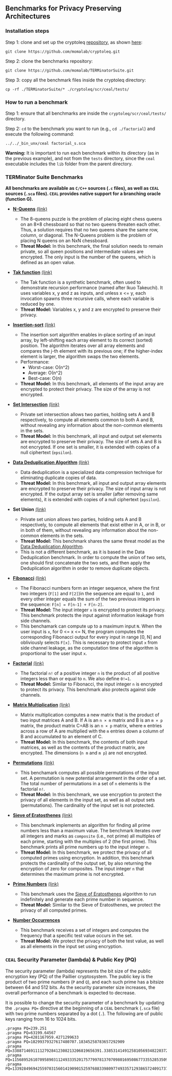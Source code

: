 ## Benchmarks for Privacy Preserving Architectures

### Installation steps
Step 1: clone and set up the cryptoleq [repository](https://github.com/momalab/cryptoleq), as shown [here](https://github.com/momalab/cryptoleq/blob/master/doc/build_ceal.pdf):

```git clone https://github.com/momalab/cryptoleq.git```


Step 2: clone the benchmarks repository:

```git clone https://github.com/momalab/TERMinatorSuite.git```


Step 3: copy all the benchmark files inside the cryptoleq directory:

```cp -rf ./TERMinatorSuite/* ./cryptoleq/scr/ceal/tests/```



### How to run a benchmark
Step 1: ensure that all benchmarks are inside the ```cryptoleq/scr/ceal/tests/``` directory. 

Step 2: ```cd``` to the benchmark you want to run (e.g., ```cd ./factorial```) and execute the following command:

```../../_bin_unx/ceal factorial_s.sca```

**Warning:** It is important to run each benchmark within its directory (as in the previous example), and not from the ```tests``` directory, since the ```ceal``` executable includes the ```lib``` folder from the parent directory.


### TERMinator Suite Benchmarks

**All benchmarks are available as `C/C++` sources (`.c` files), as well as `CEAL` sources (`.sca` files). `CEAL` provides native support for a branching oracle (function G).** 

- __[N-Queens](https://github.com/momalab/privacy_benchmarks/tree/master/nqueens)__ [(link)](http://www.kotesovec.cz/rivin_1994.pdf)
    * The 8-queens puzzle is the problem of placing eight chess queens on an 8×8 chessboard so that no two queens threaten each other. Thus, a solution requires that no two queens share the same row, column, or diagonal. The N-Queens problem is the problem of placing N queens on an NxN chessboard.
    * __Threat Model:__ In this benchmark, the final solution needs to remain private, so all queen positions and intermediate values are encrypted. The only input is the number of the queens, which is defined as an open value.


- __[Tak function](https://github.com/momalab/privacy_benchmarks/tree/master/tak_function)__ [(link)](http://www.users.miamioh.edu/ishiut/papers/tarai_ipl.pdf)
    * The Tak function is a synthetic benchmark, often used to demonstrate recursion performance (named after Ikuo Takeuchi). It uses variables x, y and z as inputs, and unless x <= y, each invocation spawns three recursive calls, where each variable is reduced by one.
    * __Threat Model:__ Variables x, y and z are encrypted to preserve their privacy.


- __[Insertion-sort](https://github.com/momalab/privacy_benchmarks/tree/master/insertionSort)__ [(link)](http://citeseerx.ist.psu.edu/viewdoc/download?doi=10.1.1.45.8017&rep=rep1&type=pdf)
    * The insertion sort algorithm enables in-place sorting of an input array, by left-shifting each array element to its correct (sorted) position. The algorithm iterates over all array elements and compares the j-th element with its previous one; if the higher-index element is larger, the algorithm swaps the two elements. 
    * Performance:
        - Worst-case: О(n^2)
        - Average: О(n^2)
        - Best-case: O(n)
    * __Threat Model:__ In this benchmark, all elements of the input array are encrypted to protect their privacy. The size of the array is not encrypted.


- __[Set Intersection](https://github.com/momalab/privacy_benchmarks/tree/master/PSI)__ [(link)](https://www.cs.virginia.edu/~evans/pubs/ndss2012/psi.pdf)
    * Private set intersection allows two parties, holding sets A and B respectively, to compute all elements common to both A and B, without revealing any information about the non-common elements in the sets.
    * __Threat Model:__ In this benchmark, all input and output set elements are encrypted to preserve their privacy. The size of sets A and B is not encrypted. If one set is smaller, it is extended with copies of a null ciphertext (`epsilon`).


- __[Data Deduplication Algorithm](https://github.com/momalab/privacy_benchmarks/tree/master/Deduplication)__ [(link)](https://en.wikipedia.org/wiki/Data_deduplication)
    * Data deduplication is a specialized data compression technique for eliminating duplicate copies of data.
    * __Threat Model:__ In this benchmark, all input and output array elements are encrypted to preserve their privacy. The size of input array is not encrypted. If the output array set is smaller (after removing same elements), it is extended with copies of a null ciphertext (`epsilon`).


- __Set Union__ [(link)](https://en.wikipedia.org/wiki/Union_(set_theory))
    * Private set union allows two parties, holding sets A and B respectively, to compute all elements that exist either in A, or in B, or in both of them, without revealing any information about the non-common elements in the sets.
    * __Threat Model:__ This benchmark shares the same threat model as the [Data Deduplication Algorithm](https://github.com/momalab/privacy_benchmarks/tree/master/Deduplication).
    * This is not a different benchmark, as it is based in the Data Deduplication benchmark. In order to compute the union of two sets, one should first concatenate the two sets, and then apply the Deduplication algorithm in order to remove duplicate objects.


- __[Fibonacci](https://github.com/momalab/privacy_benchmarks/tree/master/fibonacci)__ [(link)](http://mathworld.wolfram.com/FibonacciNumber.html)
    * The Fibonacci numbers form an integer sequence, where the first two integers (`F[1]` and `F[2]`)in the sequence are equal to `1`, and every other integer equals the sum of the two previous integers in the sequence: `F[n] = F[n-1] + F[n-2]`.
    * __Threat Model:__ The input integer `x` is encrypted to protect its privacy. This benchmark protects the input against information leakage from side channels.
    * This benchamark can compute up to a maximum input `N`. When the user input is `x`, for 0 <= x <= N, the program computes the corresponding Fibonacci output for every input in range [0, N] and obliviously selects `F[x]`. This is necessary to protect input `x` from side channel leakage, as the computation time of the algorithm is proportional to the user input `x`.


- __[Factorial](https://github.com/momalab/privacy_benchmarks/tree/master/factorial)__ [(link)](http://mathworld.wolfram.com/Factorial.html)
    * The factorial `n!` of a positive integer `n` is the product of all positive integers less than or equal to `n`. We also define `0!=1`.
    * __Threat Model:__ Similar to Fibonacci, the input integer `n` is encrypted to protect its privacy. This benchmark also protects against side channels.
    

- __[Matrix Multiplication](https://github.com/momalab/privacy_benchmarks/tree/master/matrixMultiplication)__ [(link)](http://mathworld.wolfram.com/MatrixMultiplication.html)
    * Matrix multiplication computes a new matrix that is the product of two input matrices A and B. If A is an ```n × m``` matrix and B is an ```m × p``` matrix, the product matrix C=AB is an ```n × p``` matrix, where `m` entries across a row of A are multiplied with the `m` entries down a column of B and accumulated to an element of C.
    * __Threat Model:__ In this benchmark, the contents of both input matrices, as well as the contents of the product matrix, are encrypted. The dimensions (```n m``` and ```m p```) are not encrypted.


- __[Permutations](https://github.com/momalab/privacy_benchmarks/tree/master/permutations)__ [(link)](http://mathworld.wolfram.com/Permutation.html)
    * This benchamark computes all possible permutations of the input set. A permutation is new potential arrangement in the order of a set. The total number of permutations in a set of `n` elements is the factorial `n!`.
    * __Threat Model:__ In this benchmark, we use encryption to protect the privacy of all elements in the input set, as well as all output sets (permutations). The cardinality of the input set is not protected.


- __[Sieve of Eratosthenes](https://github.com/momalab/privacy_benchmarks/tree/master/sieveOfEratosthenes)__ [(link)](http://mathworld.wolfram.com/SieveofEratosthenes.html)
    * This benchmark implements an algorithm for finding all prime numbers less than a maximum value. The benchmark iterates over all integers and marks as `composite` (i.e., not prime) all multiples of each prime, starting with the multiples of 2 (the first prime). This benchmark prints all prime numbers up to the input integer `n`.
    * __Threat Model:__ In this benchmark, we protect the privacy of all computed primes using encryption. In addition, this benchmark protects the cardinality of the output set, by also returning the encryption of zero for composites. The input integer `n` that determines the maximum prime is not encrypted.


- __[Prime Numbers](https://github.com/momalab/privacy_benchmarks/tree/master/prime_numbers)__ [(link)](http://mathworld.wolfram.com/PrimeNumber.html)
    * This benchmark uses the [Sieve of Eratosthenes](https://github.com/momalab/privacy_benchmarks/tree/master/sieveOfEratosthenes) algorithm to run indefinitely and generate each prime number in sequence.
    * __Threat Model:__  Similar to the Sieve of Eratosthenes, we protect the privacy of all computed primes. 


- __[Number Occurrences](https://github.com/momalab/privacy_benchmarks/tree/master/numOccurrences)__
    * This benchmark receives a set of integers and computes the frequency that a specific test value occurs in the set.
    * __Threat Model:__ We protect the privacy of both the test value, as well as all elements in the input set using encryption.


### `CEAL` Security Parameter (lambda) & Public Key (PQ)
The security parameter (lambda) represents the bit size of the public encryption key (PQ) of the Paillier cryptosystem. The public key is the product of two prime numbers (`P` and `Q`), and each such prime has a bitsize between  64 and 512 bits. As the security parameter size increases, the overall  performance of a benchmark is expected to decrease.

It is possible to change the security parameter of a benchmark by updating the ```.pragma PQ=``` directive at the beginning of a `CEAL` benchmark (```.sca``` file) with two prime numbers separated by a dot (`.`). The following are of public keys ranging from 16 to 1024 bits.

```
.pragma PQ=239.251
.pragma PQ=63199.64567
.pragma PQ=4281167959.4271299633
.pragma PQ=18299379327617480707.18345258783657292909
.pragma PQ=338871469111127928412308213206819656391.338531414912581056934822037249894061881
.pragma PQ=115689526107095890311249333520175779978137070980169508677335528535095435701957.115509443392406915656501893779637949187966713758992043305916442498716409678501
.pragma PQ=13392849694255970315601419090152597688339809774933571293865724091737666496951381207429127235940384883608845778583380210687006370486238723021460371010217257.13403952390292880134486926689236901739298695038033079040680862117777593853851234125818128702776151240584166261477766002390185782669746209391687589482784501
```
